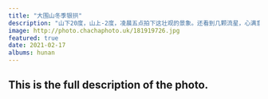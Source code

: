 ```yaml
---
title: "大围山冬季银拱"
description: "山下20度，山上-2度，凌晨五点拍下这壮观的景象。还看到几颗流星，心满意足。"
image: http://photo.chachaphoto.uk/181919726.jpg
featured: true
date: 2021-02-17
albums: hunan
---
```


## This is the full description of the photo.
